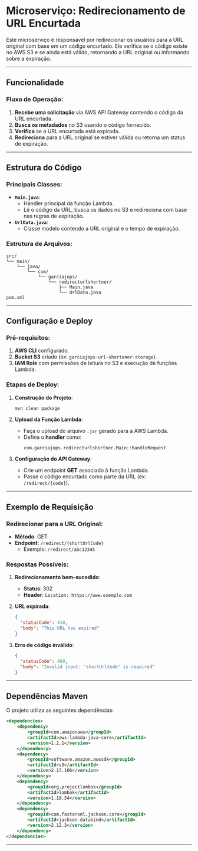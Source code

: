 # Microserviço: Redirecionamento de URL Encurtada

Este microserviço é responsável por redirecionar os usuários para a URL original com base em um código encurtado. Ele verifica se o código existe no AWS S3 e se ainda está válido, retornando a URL original ou informando sobre a expiração.

---

## Funcionalidade

### Fluxo de Operação:
1. **Recebe uma solicitação** via AWS API Gateway contendo o código da URL encurtada.
2. **Busca os metadados** no S3 usando o código fornecido.
3. **Verifica** se a URL encurtada está expirada.
4. **Redireciona** para a URL original se estiver válida ou retorna um status de expiração.

---

## Estrutura do Código

### Principais Classes:
- **`Main.java`**:
  - Handler principal da função Lambda.
  - Lê o código da URL, busca os dados no S3 e redireciona com base nas regras de expiração.
- **`UrlData.java`**:
  - Classe modelo contendo a URL original e o tempo de expiração.

### Estrutura de Arquivos:
```plaintext
src/
└── main/
    └── java/
        └── com/
            └── garciajops/
                └── redirecturlshortner/
                    ├── Main.java
                    └── UrlData.java
pom.xml
```

---

## Configuração e Deploy

### Pré-requisitos:
1. **AWS CLI** configurado.
2. **Bucket S3** criado (ex: `garciajops-url-shortener-storage`).
3. **IAM Role** com permissões de leitura no S3 e execução de funções Lambda.

### Etapas de Deploy:
1. **Construção do Projeto**:
   ```bash
   mvn clean package
   ```
2. **Upload da Função Lambda**:
   - Faça o upload do arquivo `.jar` gerado para a AWS Lambda.
   - Defina o **handler** como:
     ```
     com.garciajops.redirecturlshortner.Main::handleRequest
     ```

3. **Configuração do API Gateway**:
   - Crie um endpoint **GET** associado à função Lambda.
   - Passe o código encurtado como parte da URL (ex: `/redirect/{code}`).

---

## Exemplo de Requisição

### Redirecionar para a URL Original:
- **Método**: GET
- **Endpoint**: `/redirect/{shortUrlCode}`
  - Exemplo: `/redirect/abc12345`

### Respostas Possíveis:
1. **Redirecionamento bem-sucedido**:
   - **Status**: 302
   - **Header**: `Location: https://www.exemplo.com`

2. **URL expirada**:
   ```json
   {
     "statusCode": 410,
     "body": "This URL has expired"
   }
   ```

3. **Erro de código inválido**:
   ```json
   {
     "statusCode": 400,
     "body": "Invalid input: 'shortUrlCode' is required"
   }
   ```

---

## Dependências Maven

O projeto utiliza as seguintes dependências:

```xml
<dependencies>
    <dependency>
        <groupId>com.amazonaws</groupId>
        <artifactId>aws-lambda-java-core</artifactId>
        <version>1.2.1</version>
    </dependency>
    <dependency>
        <groupId>software.amazon.awssdk</groupId>
        <artifactId>s3</artifactId>
        <version>2.17.106</version>
    </dependency>
    <dependency>
        <groupId>org.projectlombok</groupId>
        <artifactId>lombok</artifactId>
        <version>1.18.34</version>
    </dependency>
    <dependency>
        <groupId>com.fasterxml.jackson.core</groupId>
        <artifactId>jackson-databind</artifactId>
        <version>2.12.3</version>
    </dependency>
</dependencies>
```

---

